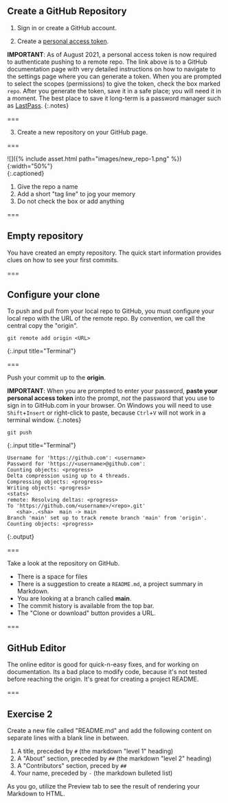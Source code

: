 ---
---

## Create a GitHub Repository

1. Sign in or create a GitHub account.

2. Create a [personal access token][pat].

**IMPORTANT**: As of August 2021, a personal access token is now required to authenticate
pushing to a remote repo. The link above is to a GitHub documentation page
with very detailed instructions on how to navigate to the settings page where
you can generate a token. When you are prompted to select the scopes 
(permissions) to give the token, check the box marked `repo`.
After you generate the token, save it in a safe 
place; you will need it in a moment. The best place to save it long-term is 
a password manager such as [LastPass](https://www.lastpass.com).
{:.notes}

===

3. Create a new repository on your GitHub page.

===

![]({% include asset.html path="images/new_repo-1.png" %}){:width="50%"}  
{:.captioned}

1. Give the repo a name
1. Add a short "tag line" to jog your memory
1. Do not check the box or add anything

===

## Empty repository

You have created an empty repository. The quick start information provides clues
on how to see your first commits.

===

## Configure your clone

To push and pull from your local repo to GitHub, you must configure your local
repo with the URL of the remote repo. By convention, we call the central copy
the "origin".

~~~
git remote add origin <URL>
~~~
{:.input title="Terminal"}

===

Push your commit up to the **origin**.

**IMPORTANT**: When you are prompted to enter your password, **paste your personal access token** 
into the prompt, *not* the password that you use to sign in to GitHub.com in your browser. 
On Windows you will need to use `Shift`+`Insert` or right-click to paste, because `Ctrl`+`V` 
will not work in a terminal window.
{:.notes}

~~~
git push
~~~
{:.input title="Terminal"}
~~~
Username for 'https://github.com': <username>
Password for 'https://<username>@github.com': 
Counting objects: <progress>
Delta compression using up to 4 threads.
Compressing objects: <progress>
Writing objects: <progress>
<stats>
remote: Resolving deltas: <progress>
To 'https://github.com/<username>/<repo>.git'
   <sha>..<sha>  main -> main
Branch 'main' set up to track remote branch 'main' from 'origin'.
Counting objects: <progress>
~~~
{:.output}

===

Take a look at the repository on GitHub.

- There is a space for files
- There is a suggestion to create a `README.md`, a project summary in Markdown.
- You are looking at a branch called **main**.
- The commit history is available from the top bar.
- The "Clone or download" button provides a URL.

===

## GitHub Editor

The online editor is good for quick-n-easy fixes, and for working on documentation. Its a bad place to modify code, because it's not tested before reaching the origin. It's great for creating a project README.

===

## Exercise 2

Create a new file called "README.md" and add the following content on separate lines with a blank line in between.

1. A title, preceded by `#` (the markdown "level 1" heading)
1. A "About" section, preceded by `##` (the markdown "level 2" heading)
1. A "Contributors" section, preced by `##`
1. Your name, preceded by `-` (the markdown bulleted list)

As you go, utilize the Preview tab to see the result of rendering your Markdown to HTML.

[pat]: https://docs.github.com/en/github/authenticating-to-github/keeping-your-account-and-data-secure/creating-a-personal-access-token
